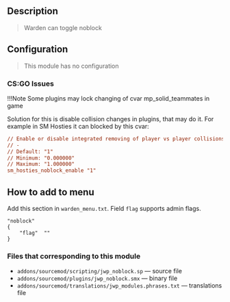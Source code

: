 ## Description
>Warden can toggle noblock

## Configuration
>This module has no configuration

### CS:GO Issues

!!!Note
	Some plugins may lock changing of cvar mp_solid_teammates in game

Solution for this is disable collision changes in plugins, that may do it.
For example in SM Hosties it can blocked by this cvar:

```cfg
// Enable or disable integrated removing of player vs player collisions (noblock): 0 - disable, 1 - enable
// -
// Default: "1"
// Minimum: "0.000000"
// Maximum: "1.000000"
sm_hosties_noblock_enable "1"
```


## How to add to menu
Add this section in `warden_menu.txt`. Field `flag` supports admin flags.
```
"noblock"
{
	"flag"	""
}
```

### Files that corresponding to this module
- `addons/sourcemod/scripting/jwp_noblock.sp` — source file
- `addons/sourcemod/plugins/jwp_noblock.smx` — binary file
- `addons/sourcemod/translations/jwp_modules.phrases.txt` — translations file